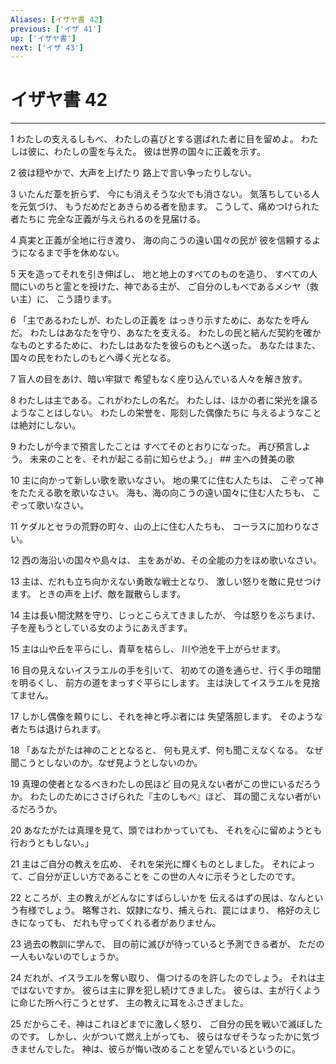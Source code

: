 ```yaml
---
Aliases: [イザヤ書 42]
previous: ['イザ 41']
up: ['イザヤ書']
next: ['イザ 43']
---
```

# イザヤ書 42

***




1 
わたしの支えるしもべ、 わたしの喜びとする選ばれた者に目を留めよ。 わたしは彼に、わたしの霊を与えた。 彼は世界の国々に正義を示す。 



2 
彼は穏やかで、大声を上げたり 路上で言い争ったりしない。 



3 
いたんだ葦を折らず、 今にも消えそうな火でも消さない。 気落ちしている人を元気づけ、 もうだめだとあきらめる者を励ます。 こうして、痛めつけられた者たちに 完全な正義が与えられるのを見届ける。 



4 
真実と正義が全地に行き渡り、 海の向こうの遠い国々の民が 彼を信頼するようになるまで手を休めない。 



5 
天を造ってそれを引き伸ばし、 地と地上のすべてのものを造り、 すべての人間にいのちと霊とを授けた、神である主が、 ご自分のしもべであるメシヤ（救い主）に、 こう語ります。 



6 
「主であるわたしが、わたしの正義を はっきり示すために、あなたを呼んだ。 わたしはあなたを守り、あなたを支える。 わたしの民と結んだ契約を確かなものとするために、 わたしはあなたを彼らのもとへ送った。 あなたはまた、 国々の民をわたしのもとへ導く光となる。 



7 
盲人の目をあけ、暗い牢獄で 希望もなく座り込んでいる人々を解き放す。 



8 
わたしは主である。これがわたしの名だ。 わたしは、ほかの者に栄光を譲るようなことはしない。 わたしの栄誉を、彫刻した偶像たちに 与えるようなことは絶対にしない。 



9 
わたしが今まで預言したことは すべてそのとおりになった。 再び預言しよう。 未来のことを、それが起こる前に知らせよう。」 ## 主への賛美の歌 



10 
主に向かって新しい歌を歌いなさい。 地の果てに住む人たちは、 こぞって神をたたえる歌を歌いなさい。 海も、海の向こうの遠い国々に住む人たちも、 こぞって歌いなさい。 



11 
ケダルとセラの荒野の町々、山の上に住む人たちも、 コーラスに加わりなさい。 



12 
西の海沿いの国々や島々は、 主をあがめ、その全能の力をほめ歌いなさい。 



13 
主は、だれも立ち向かえない勇敢な戦士となり、 激しい怒りを敵に見せつけます。 ときの声を上げ、敵を蹴散らします。 



14 
主は長い間沈黙を守り、じっとこらえてきましたが、 今は怒りをぶちまけ、 子を産もうとしている女のようにあえぎます。 



15 
主は山や丘を平らにし、青草を枯らし、 川や池を干上がらせます。 



16 
目の見えないイスラエルの手を引いて、 初めての道を通らせ、行く手の暗闇を明るくし、 前方の道をまっすぐ平らにします。 主は決してイスラエルを見捨てません。 



17 
しかし偶像を頼りにし、それを神と呼ぶ者には 失望落胆します。 そのような者たちは退けられます。 



18 
「あなたがたは神のこととなると、 何も見えず、何も聞こえなくなる。 なぜ聞こうとしないのか。なぜ見ようとしないのか。 



19 
真理の使者となるべきわたしの民ほど 目の見えない者がこの世にいるだろうか。 わたしのためにささげられた『主のしもべ』ほど、 耳の聞こえない者がいるだろうか。 



20 
あなたがたは真理を見て、頭ではわかっていても、 それを心に留めようとも行おうともしない。」 



21 
主はご自分の教えを広め、 それを栄光に輝くものとしました。 それによって、ご自分が正しい方であることを この世の人々に示そうとしたのです。 



22 
ところが、主の教えがどんなにすばらしいかを 伝えるはずの民は、なんという有様でしょう。 略奪され、奴隷になり、捕えられ、罠にはまり、 格好のえじきになっても、 だれも守ってくれる者がありません。 



23 
過去の教訓に学んで、 目の前に滅びが待っていると予測できる者が、 ただの一人もいないのでしょうか。 



24 
だれが、イスラエルを奪い取り、 傷つけるのを許したのでしょう。 それは主ではないですか。 彼らは主に罪を犯し続けてきました。 彼らは、主が行くように命じた所へ行こうとせず、 主の教えに耳をふさぎました。 



25 
だからこそ、神はこれほどまでに激しく怒り、 ご自分の民を戦いで滅ぼしたのです。 しかし、火がついて燃え上がっても、 彼らはなぜそうなったかに気づきませんでした。 神は、彼らが悔い改めることを望んでいるというのに。
